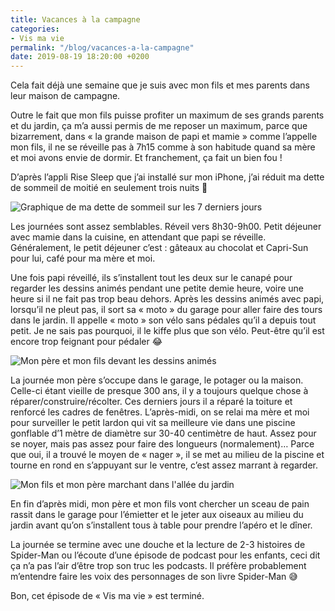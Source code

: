 ```yaml
---
title: Vacances à la campagne
categories:
- Vis ma vie
permalink: "/blog/vacances-a-la-campagne"
date: 2019-08-19 18:20:00 +0200
---
```


Cela fait déjà une semaine que je suis avec mon fils et mes parents dans leur maison de campagne.<!--more-->

Outre le fait que mon fils puisse profiter un maximum de ses grands parents et du jardin, ça m’a aussi permis de me reposer un maximum, parce que bizarrement, dans « la grande maison de papi et mamie » comme l’appelle mon fils, il ne se réveille pas à 7h15 comme à son habitude quand sa mère et moi avons envie de dormir. Et franchement, ça fait un bien fou !

D’après l’appli Rise Sleep que j’ai installé sur mon iPhone, j’ai réduit ma dette de sommeil de moitié en seulement trois nuits 🎉

<img alt="Graphique de ma dette de sommeil sur les 7 derniers jours" src="https://uc604fe0adb71cf509ea232ae549.previews.dropboxusercontent.com/p/thumb/AB8X7CcRBGkKaWpm4wn3aMkp82i8tjL6kWc8XbUeKIiiZX2VAh0yVNDFflmqvg5uC2uKs40rm8teEl5vbBnLojHQaNuhPFV_fS-DikDnb4mxXq5oTX0Rmrr2eR52DMmFbnqqPLlwMa9qCS1RcX64aUd1Pq9IjcLgnCHpg4QD7FW-x0WJriAWM-f54i0IvydEQSyuntCS_ujl3eeDPD5f5ntIIS27kz7IZWE19aa59o70NlHhzOKhbItfINyck_qQYyzSTfuZmyZUKtB34Qd5k1DZGaB5Iy5VcSQONRduKJJ18o1b8xIAnNgtVVx3utcrzNIpiBthqAhI9RhqLXyYqqH8VrFWCEf67jKWrAMLASCZ4B6o69CVxL2KsOXEEpnSFao/p.jpeg" />

Les journées sont assez semblables. Réveil vers 8h30-9h00. Petit déjeuner avec mamie dans la cuisine, en attendant que papi se réveille. Généralement, le petit déjeuner c’est : gâteaux au chocolat et Capri-Sun pour lui, café pour ma mère et moi.

Une fois papi réveillé, ils s’installent tout les deux sur le canapé pour regarder les dessins animés pendant une petite demie heure, voire une heure si il ne fait pas trop beau dehors.
Après les dessins animés avec papi, lorsqu’il ne pleut pas, il sort sa « moto » du garage pour aller faire des tours dans le jardin. Il appelle « moto » son vélo sans pédales qu’il a depuis tout petit. Je ne sais pas pourquoi, il le kiffe plus que son vélo. Peut-être qu’il est encore trop feignant pour pédaler 😂

<img alt="Mon père et mon fils devant les dessins animés" src="https://uc1cc68b63f0ebb4c4012b540ef3.previews.dropboxusercontent.com/p/thumb/AB8o-umU-GxuatVqDqc9hcIk9CYjHZTpxZrMyxDbOEBFxaskyKNoZCGUD2YnHDfSyeBbLoTJrIamZtFlFyR5d_NPe9r70xJNg9KvTnDhHHYAWmdScfh5k-WEX3SKFmlbiUlEVFT_tvPiH_3FdSragFJCobOcxeNGoFpgjN-ep6fplJq5B9-PiMSgwRmITj_Ac1AFsT-ZZCk_nAsyFpQXPrGJdC-UdNGKkZIjeJkQF8YLkybRI--F6A4rq12yVpmv9u0dMGVnFrlfQH5x6k45zHEn2Ot3IlHZfoidaYTVtdczsR62VBdeFcGZMgKMFJGKj0Ya6FFfA5rqqeIbETYuOlTNGQFLOIw2nH3rrbWKJNMWHOTtdZ6zN2JmVr5jg1pD6nh5t2tIezkRaoSH_Z8zRXgY/p.jpeg" />

La journée mon père s’occupe dans le garage, le potager ou la maison. Celle-ci étant vieille de presque 300 ans, il y a toujours quelque chose à réparer/construire/récolter. Ces derniers jours il a réparé la toiture et renforcé les cadres de fenêtres. L’après-midi, on se relai ma mère et moi pour surveiller le petit lardon qui vit sa meilleure vie dans une piscine gonflable d’1 mètre de diamètre sur 30-40 centimètre de haut. Assez pour se noyer, mais pas assez pour faire des longueurs (normalement)… Parce que oui, il a trouvé le moyen de « nager », il se met au milieu de la piscine et tourne en rond en s’appuyant sur le ventre, c’est assez marrant à regarder.

<img alt="Mon fils et mon père marchant dans l'allée du jardin" src="https://uc9893eee1c0abaf470bf1974c9e.previews.dropboxusercontent.com/p/thumb/AB-350jOMueMrpx6Feph3qfyxeZwWYTcFA7x9oD8B5cc6eUB1K70h-1cdJCwtyq13B3saE0XaklwqDb7_tfbV4Tk1HaAhCA4CdUfex6KGRjWmRCPuK0OAedHA-B6fqKw2yhQrw6smtdiv7YbVsE21Y4hq8vUqgrgqj7yZTUgI80uRCF3BEOHGp0i88D5muLdNKSVL6GgKoNy4Mtn6dm3ldGzOv4Dtm0A7GRNZrbbTb0bHLnPdMpxIurNygNKqkTd_6dAtNgIbK88vr2g0bFLba3BcE1A2BSS0UGBeyuePH7iMUTq5f9oglqKcr7FwIQvFec4FmvGJXI4N1dFeGAcbgoukgYIFedwCkeuKJNIPrukhOn-Nsu9CIb1u2zbp1mX3YE/p.jpeg" />

En fin d’après midi, mon père et mon fils vont chercher un sceau de pain rassit dans le garage pour  l’émietter et le jeter aux oiseaux au milieu du jardin avant qu’on s’installent tous à table pour prendre l’apéro et le dîner.

La journée se termine avec une douche et la lecture de 2-3 histoires de Spider-Man ou l’écoute d’une épisode de podcast pour les enfants, ceci dit ça n’a pas l’air d’être trop son truc les podcasts. Il préfère probablement m’entendre faire les voix des personnages de son livre Spider-Man 😅

Bon, cet épisode de « Vis ma vie » est terminé.
